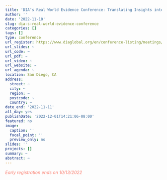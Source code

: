 ```yaml
---
title: 'DIA’s Real World Evidence Conference: Translating Insights into Real-World Value'
author: ''
date: '2022-11-10'
slug: dia-s-real-world-evidence-conference
categories: []
tags: []
type: conference
url_register: https://www.diaglobal.org/en/conference-listing/meetings/2022/11/real-world-evidence-conference
url_slides: ~
url_code: ~
url_pdf: ~
url_video: ~
url_website: ~
url_agenda: ~
location: San Diego, CA
address:
  street: ~
  city: ~
  region: ~
  postcode: ~
  country: ~
date_end: '2022-11-11'
all_day: yes
publishDate: '2022-12-01T14:21:06-08:00'
featured: no
image:
  caption: ''
  focal_point: ''
  preview_only: no
slides: ''
projects: []
summary: ~
abstract: ~
---
```

<span style="color: salmon;">*Early registration ends on 10/13/2022*</span>

<!--more-->
